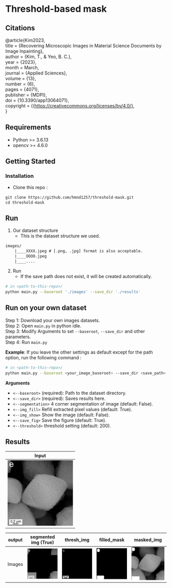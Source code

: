 # Threshold-based mask

## Citations
@article{Kim2023,<br>
  title = {Recovering Microscopic Images in Material Science Documents by Image Inpainting},<br>
      author = {Kim, T., & Yeo, B. C.},<br>
      year = {2023},<br>
      month = March,<br>
      journal = {Applied Sciences},<br>
      volume = {13},<br>
      number = {6},<br>
      pages = {4071},<br>
      publisher = {MDPI},<br>
      doi = {10.3390/app13064071},<br>
      copyright = {(https://creativecommons.org/licenses/by/4.0/}, <br>
      }<br>

## Requirements
* Python >= 3.6.13
* opencv >= 4.6.0



## Getting Started

### Installation
* Clone this repo :
```
git clone https://github.com/hmnd1257/threshold-mask.git
cd threshold-mask
```

## Run
1. Our dataset structure
    * This is the dataset structure we used.
```
images/
    |____XXXX.jpeg # [.png, .jpg] format is also acceptable.
    |____OOOO.jpeg 
    |____....
```
2. Run
    * If the save path does not exist, it will be created automatically.
```bash
# in <path-to-this-repo>/
python main.py --baseroot './images' --save_dir './results'
```

## Run on your own dataset
Step 1: Download your own images datasets.<br />
Step 2: Open `main.py` in python idle.<br />
Step 3: Modify Arguments to set `--baseroot`, `--save_dir` and other parameters.<br />
Step 4: Run `main.py`


**Example**: If you leave the other settings as default except for the path option, run the following command :
```bash
# in <path-to-this-repo>/
python main.py --baseroot <your_image_baseroot> --save_dir <save_path>
```

**Arguments**
* `<--baseroot>` (required): Path to the dataset directory.
* `<--save_dir>` (required): Saves results here.
* `<--segmentation>` 4 corner segmentation of image (default: False).
* `<--img_fill>` Refill extracted pixel values (default: True).
* `<--img_show>` Show the image (default: False).
* `<--save_fig>` Save the figure (default: True).
* `<--threshold>` threshold setting (default: 200).

## Results


| Input                              |
|------------------------------------|
| <img src='./images/sample1.jpeg'> |


| output |            segmented img (True)            |                 thresh_img                 |                filled_mask                 |                 masked_img                 |
|--------|:------------------------------------------:|:------------------------------------------:|:------------------------------------------:|:------------------------------------------:|
| Images | <img src='./example/sample1_result1.jpeg'> | <img src='./example/sample1_result2.jpeg'> | <img src='./example/sample1_result3.jpeg'> | <img src='./example/sample1_result4.jpeg'> |
